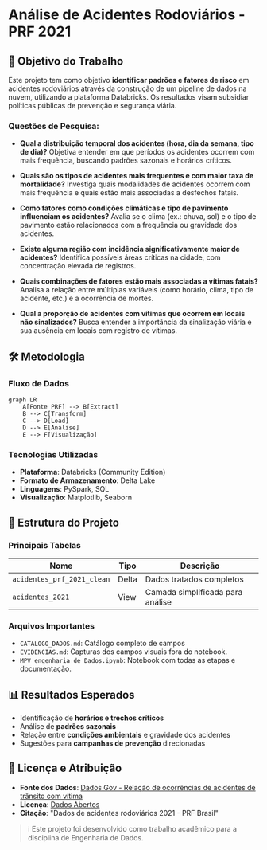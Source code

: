# Análise de Acidentes Rodoviários - PRF 2021

## 📌 Objetivo do Trabalho

Este projeto tem como objetivo **identificar padrões e fatores de risco** em acidentes rodoviários através da construção de um pipeline de dados na nuvem, utilizando a plataforma Databricks. Os resultados visam subsidiar políticas públicas de prevenção e segurança viária.

### Questões de Pesquisa:
- **Qual a distribuição temporal dos acidentes (hora, dia da semana, tipo de dia)?**
Objetiva entender em que períodos os acidentes ocorrem com mais frequência, buscando padrões sazonais e horários críticos.

- **Quais são os tipos de acidentes mais frequentes e com maior taxa de mortalidade?**
Investiga quais modalidades de acidentes ocorrem com mais frequência e quais estão mais associadas a desfechos fatais.

- **Como fatores como condições climáticas e tipo de pavimento influenciam os acidentes?**
Avalia se o clima (ex.: chuva, sol) e o tipo de pavimento estão relacionados com a frequência ou gravidade dos acidentes.

- **Existe alguma região com incidência significativamente maior de acidentes?**
Identifica possíveis áreas críticas na cidade, com concentração elevada de registros.

- **Quais combinações de fatores estão mais associadas a vítimas fatais?**
Analisa a relação entre múltiplas variáveis (como horário, clima, tipo de acidente, etc.) e a ocorrência de mortes.

- **Qual a proporção de acidentes com vítimas que ocorrem em locais não sinalizados?**
Busca entender a importância da sinalização viária e sua ausência em locais com registro de vítimas.

## 🛠️ Metodologia

### Fluxo de Dados
```mermaid
graph LR
    A[Fonte PRF] --> B[Extract]
    B --> C[Transform]
    C --> D[Load]
    D --> E[Análise]
    E --> F[Visualização]
```

### Tecnologias Utilizadas
- **Plataforma**: Databricks (Community Edition)
- **Formato de Armazenamento**: Delta Lake
- **Linguagens**: PySpark, SQL
- **Visualização**: Matplotlib, Seaborn

## 📂 Estrutura do Projeto

### Principais Tabelas
| Nome | Tipo | Descrição |
|------|------|-----------|
| `acidentes_prf_2021_clean` | Delta | Dados tratados completos |
| `acidentes_2021` | View | Camada simplificada para análise |

### Arquivos Importantes
- `CATALOGO_DADOS.md`: Catálogo completo de campos
- `EVIDENCIAS.md`: Capturas dos campos visuais fora do notebook.
- `MPV engenharia de Dados.ipynb`: Notebook com todas as etapas e documentação.


## 📊 Resultados Esperados

- Identificação de **horários e trechos críticos**
- Análise de **padrões sazonais**
- Relação entre **condições ambientais** e gravidade dos acidentes
- Sugestões para **campanhas de prevenção** direcionadas

## 📝 Licença e Atribuição

- **Fonte dos Dados**: [Dados Gov - Relação de ocorrências de acidentes de trânsito com vítima]([https://dados.gov.br/dados/conjuntos-dados/relacao-de-ocorrencias-de-acidentes-de-transito-com-vitima](https://dados.gov.br/dados/conjuntos-dados/relacao-de-ocorrencias-de-acidentes-de-transito-com-vitima))
- **Licença**: [Dados Abertos](http://www.planalto.gov.br/ccivil_03/_ato2011-2014/2011/lei/l12527.htm)
- **Citação**: "Dados de acidentes rodoviários 2021 - PRF Brasil"

> ℹ️ Este projeto foi desenvolvido como trabalho acadêmico para a disciplina de Engenharia de Dados.
